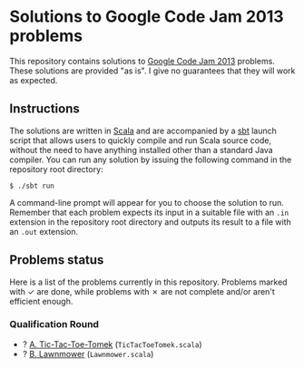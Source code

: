 # Solutions to Google Code Jam 2013 problems

This repository contains solutions to [Google Code Jam 2013][1] problems. These solutions are provided "as is". I give no guarantees that they will work as expected.

## Instructions

The solutions are written in [Scala][2] and are accompanied by a [sbt][3] launch script that allows users to quickly compile and run Scala source code, without the need to have anything installed other than a standard Java compiler. You can run any solution by issuing the following command in the repository root directory:

    $ ./sbt run

A command-line prompt will appear for you to choose the solution to run. Remember that each problem expects its input in a suitable file with an `.in` extension in the repository root directory and outputs its result to a file with an `.out` extension.

## Problems status

Here is a list of the problems currently in this repository. Problems marked with ✓ are done, while problems with ✗ are not complete and/or aren't efficient enough.

### Qualification Round

* ? [A. Tic-Tac-Toe-Tomek][qualA] (`TicTacToeTomek.scala`)
* ? [B. Lawnmower][qualB] (`Lawnmower.scala`)

[1]: https://code.google.com/codejam
[2]: http://www.scala-lang.org
[3]: http://www.scala-sbt.org
[qualA]: https://code.google.com/codejam/contest/2270488/dashboard#s=p0
[qualB]: https://code.google.com/codejam/contest/2270488/dashboard#s=p1